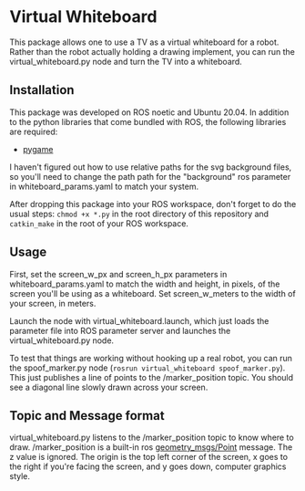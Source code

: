 # Virtual Whiteboard

This package allows one to use a TV as a virtual whiteboard for a robot. Rather than the robot actually holding a drawing implement, you can run the virtual_whiteboard.py node and turn the TV into a whiteboard.

## Installation
This package was developed on ROS noetic and Ubuntu 20.04. In addition to the python libraries that come bundled with ROS, the following libraries are required:
- [pygame](https://www.pygame.org/wiki/GettingStarted)

I haven't figured out how to use relative paths for the svg background files, so you'll need to change the path path for the "background" ros parameter  in whiteboard_params.yaml to match your system.

After dropping this package into your ROS workspace, don't forget to do the usual steps: `chmod +x *.py` in the root directory of this repository and `catkin_make` in the root of your ROS workspace.

## Usage
First, set the screen_w_px and screen_h_px parameters in whiteboard_params.yaml to match the width and height, in pixels, of the screen you'll be using as a whiteboard. Set screen_w_meters to the width of your screen, in meters.

Launch the node with virtual_whiteboard.launch, which just loads the parameter file into ROS parameter server and launches the virtual_whiteboard.py node.

To test that things are working without hooking up a real robot, you can run the spoof_marker.py node (`rosrun virtual_whiteboard spoof_marker.py`). This just publishes a line of points to the /marker_position topic. You should see a diagonal line slowly drawn across your screen.

## Topic and Message format
virtual_whiteboard.py listens to the /marker_position topic to know where to draw. /marker_position is a built-in ros [geometry_msgs/Point](https://docs.ros.org/en/jade/api/geometry_msgs/html/msg/Point.html) message. The z value is ignored. The origin is the top left corner of the screen, x goes to the right if you're facing the screen, and y goes down, computer graphics style.